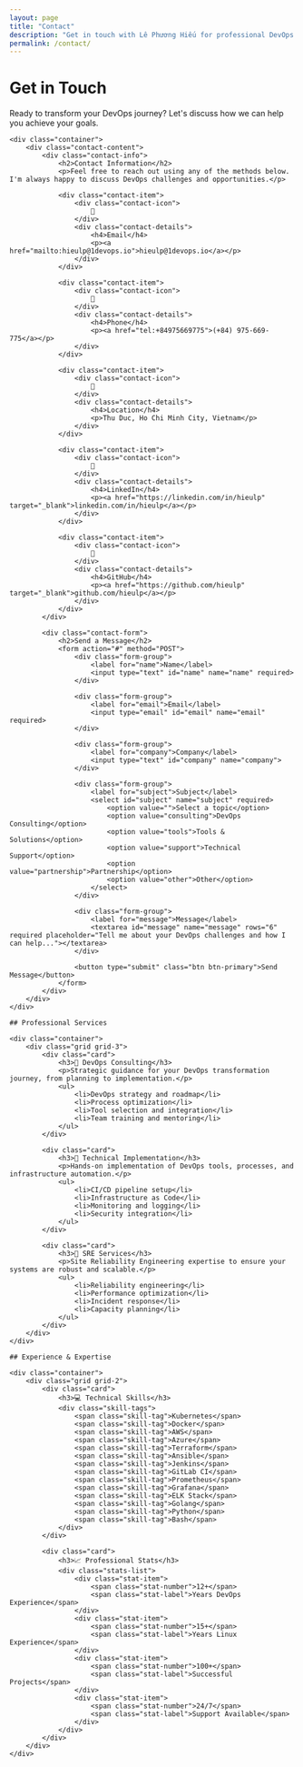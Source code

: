```yaml
---
layout: page
title: "Contact"
description: "Get in touch with Lê Phương Hiếu for professional DevOps services, consulting, and SRE expertise"
permalink: /contact/
---
```


<div class="contact-page">
    <div class="contact-hero">
        <div class="container">
            <h1>Get in Touch</h1>
            <p>Ready to transform your DevOps journey? Let's discuss how we can help you achieve your goals.</p>
        </div>
    </div>

    <div class="container">
        <div class="contact-content">
            <div class="contact-info">
                <h2>Contact Information</h2>
                <p>Feel free to reach out using any of the methods below. I'm always happy to discuss DevOps challenges and opportunities.</p>
                
                <div class="contact-item">
                    <div class="contact-icon">
                        📧
                    </div>
                    <div class="contact-details">
                        <h4>Email</h4>
                        <p><a href="mailto:hieulp@1devops.io">hieulp@1devops.io</a></p>
                    </div>
                </div>

                <div class="contact-item">
                    <div class="contact-icon">
                        📱
                    </div>
                    <div class="contact-details">
                        <h4>Phone</h4>
                        <p><a href="tel:+84975669775">(+84) 975-669-775</a></p>
                    </div>
                </div>

                <div class="contact-item">
                    <div class="contact-icon">
                        📍
                    </div>
                    <div class="contact-details">
                        <h4>Location</h4>
                        <p>Thu Duc, Ho Chi Minh City, Vietnam</p>
                    </div>
                </div>

                <div class="contact-item">
                    <div class="contact-icon">
                        💼
                    </div>
                    <div class="contact-details">
                        <h4>LinkedIn</h4>
                        <p><a href="https://linkedin.com/in/hieulp" target="_blank">linkedin.com/in/hieulp</a></p>
                    </div>
                </div>

                <div class="contact-item">
                    <div class="contact-icon">
                        🐙
                    </div>
                    <div class="contact-details">
                        <h4>GitHub</h4>
                        <p><a href="https://github.com/hieulp" target="_blank">github.com/hieulp</a></p>
                    </div>
                </div>
            </div>

            <div class="contact-form">
                <h2>Send a Message</h2>
                <form action="#" method="POST">
                    <div class="form-group">
                        <label for="name">Name</label>
                        <input type="text" id="name" name="name" required>
                    </div>
                    
                    <div class="form-group">
                        <label for="email">Email</label>
                        <input type="email" id="email" name="email" required>
                    </div>
                    
                    <div class="form-group">
                        <label for="company">Company</label>
                        <input type="text" id="company" name="company">
                    </div>
                    
                    <div class="form-group">
                        <label for="subject">Subject</label>
                        <select id="subject" name="subject" required>
                            <option value="">Select a topic</option>
                            <option value="consulting">DevOps Consulting</option>
                            <option value="tools">Tools & Solutions</option>
                            <option value="support">Technical Support</option>
                            <option value="partnership">Partnership</option>
                            <option value="other">Other</option>
                        </select>
                    </div>
                    
                    <div class="form-group">
                        <label for="message">Message</label>
                        <textarea id="message" name="message" rows="6" required placeholder="Tell me about your DevOps challenges and how I can help..."></textarea>
                    </div>
                    
                    <button type="submit" class="btn btn-primary">Send Message</button>
                </form>
            </div>
        </div>
    </div>

    ## Professional Services

    <div class="container">
        <div class="grid grid-3">
            <div class="card">
                <h3>🚀 DevOps Consulting</h3>
                <p>Strategic guidance for your DevOps transformation journey, from planning to implementation.</p>
                <ul>
                    <li>DevOps strategy and roadmap</li>
                    <li>Process optimization</li>
                    <li>Tool selection and integration</li>
                    <li>Team training and mentoring</li>
                </ul>
            </div>
            
            <div class="card">
                <h3>🔧 Technical Implementation</h3>
                <p>Hands-on implementation of DevOps tools, processes, and infrastructure automation.</p>
                <ul>
                    <li>CI/CD pipeline setup</li>
                    <li>Infrastructure as Code</li>
                    <li>Monitoring and logging</li>
                    <li>Security integration</li>
                </ul>
            </div>
            
            <div class="card">
                <h3>🎯 SRE Services</h3>
                <p>Site Reliability Engineering expertise to ensure your systems are robust and scalable.</p>
                <ul>
                    <li>Reliability engineering</li>
                    <li>Performance optimization</li>
                    <li>Incident response</li>
                    <li>Capacity planning</li>
                </ul>
            </div>
        </div>
    </div>

    ## Experience & Expertise

    <div class="container">
        <div class="grid grid-2">
            <div class="card">
                <h3>💻 Technical Skills</h3>
                <div class="skill-tags">
                    <span class="skill-tag">Kubernetes</span>
                    <span class="skill-tag">Docker</span>
                    <span class="skill-tag">AWS</span>
                    <span class="skill-tag">Azure</span>
                    <span class="skill-tag">Terraform</span>
                    <span class="skill-tag">Ansible</span>
                    <span class="skill-tag">Jenkins</span>
                    <span class="skill-tag">GitLab CI</span>
                    <span class="skill-tag">Prometheus</span>
                    <span class="skill-tag">Grafana</span>
                    <span class="skill-tag">ELK Stack</span>
                    <span class="skill-tag">Golang</span>
                    <span class="skill-tag">Python</span>
                    <span class="skill-tag">Bash</span>
                </div>
            </div>
            
            <div class="card">
                <h3>📈 Professional Stats</h3>
                <div class="stats-list">
                    <div class="stat-item">
                        <span class="stat-number">12+</span>
                        <span class="stat-label">Years DevOps Experience</span>
                    </div>
                    <div class="stat-item">
                        <span class="stat-number">15+</span>
                        <span class="stat-label">Years Linux Experience</span>
                    </div>
                    <div class="stat-item">
                        <span class="stat-number">100+</span>
                        <span class="stat-label">Successful Projects</span>
                    </div>
                    <div class="stat-item">
                        <span class="stat-number">24/7</span>
                        <span class="stat-label">Support Available</span>
                    </div>
                </div>
            </div>
        </div>
    </div>
</div>

<style>
.contact-highlights {
    display: flex;
    flex-wrap: wrap;
    gap: 0.5rem;
}

.highlight-item {
    margin-bottom: 0.5rem;
}

.contact-info {
    display: flex;
    flex-direction: column;
    gap: 1.5rem;
}

.contact-item h3 {
    margin-bottom: 0.5rem;
    color: var(--primary);
}

.contact-item p {
    margin-bottom: 0.25rem;
}

.contact-item a {
    color: var(--primary);
    text-decoration: none;
}

.contact-item a:hover {
    text-decoration: underline;
}

.faq-section {
    display: flex;
    flex-direction: column;
    gap: 1rem;
}

.faq-section .card h4 {
    color: var(--primary);
    margin-bottom: 0.5rem;
}

@media (max-width: 768px) {
    .contact-highlights {
        justify-content: center;
    }
    
    .page-header .grid {
        grid-template-columns: 1fr;
        text-align: center;
    }
}
</style> 